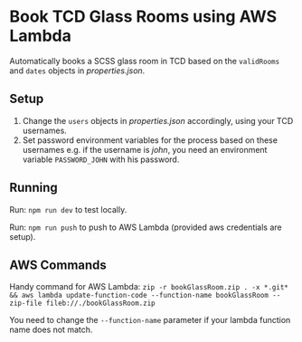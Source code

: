 # Book TCD Glass Rooms using AWS Lambda

Automatically books a SCSS glass room in TCD based on the `validRooms` and `dates` objects in *properties.json*.

## Setup 
1. Change the `users` objects in *properties.json* accordingly, using your TCD usernames.
2. Set password environment variables for the process based on these usernames e.g. if the username is *john*, you need an environment variable `PASSWORD_JOHN` with his password.

## Running
Run: `npm run dev` to test locally.  
 
Run: `npm run push` to push to AWS Lambda (provided aws credentials are setup).  
 
## AWS Commands
Handy command for AWS Lambda: `zip -r bookGlassRoom.zip . -x *.git* && aws lambda update-function-code --function-name bookGlassRoom --zip-file fileb://./bookGlassRoom.zip`  
 
You need to change the `--function-name` parameter if your lambda function name does not match.